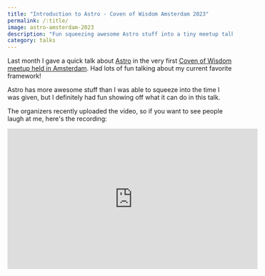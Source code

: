 ```yaml
---
title: "Introduction to Astro - Coven of Wisdom Amsterdam 2023"
permalink: /:title/
image: astro-amsterdam-2023
description: "Fun squeezing awesome Astro stuff into a tiny meetup talk"
category: talks
---
```


Last month I gave a quick talk about [Astro](https://astro.build) in the very first [Coven of Wisdom meetup held in Amsterdam](https://www.meetup.com/coven-of-wisdom-amsterdam/events/292064053/). Had lots of fun talking about my current favorite framework!<!--more-->

Astro has more awesome stuff than I was able to squeeze into the time I was given, but I definitely had fun showing off what it can do in this talk.

The organizers recently uploaded the video, so if you want to see people laugh at me, here's the recording:

<iframe width="560" height="315" src="https://www.youtube.com/embed/fJ1paUQzy6I" title="YouTube video player" frameborder="0" allow="accelerometer; autoplay; clipboard-write; encrypted-media; gyroscope; picture-in-picture; web-share" allowfullscreen></iframe>
